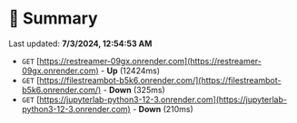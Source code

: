 # 📖 Summary
Last updated: **7/3/2024, 12:54:53 AM**

- `GET` [https://restreamer-09gx.onrender.com](https://restreamer-09gx.onrender.com) - **Up** (12424ms)
- `GET` [https://filestreambot-b5k6.onrender.com/](https://filestreambot-b5k6.onrender.com/) - **Down** (325ms)
- `GET` [https://jupyterlab-python3-12-3.onrender.com](https://jupyterlab-python3-12-3.onrender.com) - **Down** (210ms)
